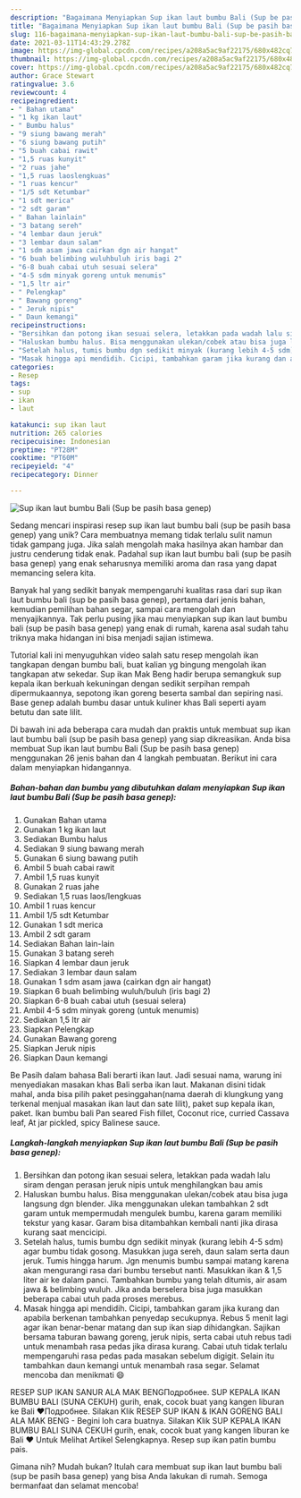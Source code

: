 ```yaml
---
description: "Bagaimana Menyiapkan Sup ikan laut bumbu Bali (Sup be pasih basa genep) Anti Gagal"
title: "Bagaimana Menyiapkan Sup ikan laut bumbu Bali (Sup be pasih basa genep) Anti Gagal"
slug: 116-bagaimana-menyiapkan-sup-ikan-laut-bumbu-bali-sup-be-pasih-basa-genep-anti-gagal
date: 2021-03-11T14:43:29.278Z
image: https://img-global.cpcdn.com/recipes/a208a5ac9af22175/680x482cq70/sup-ikan-laut-bumbu-bali-sup-be-pasih-basa-genep-foto-resep-utama.jpg
thumbnail: https://img-global.cpcdn.com/recipes/a208a5ac9af22175/680x482cq70/sup-ikan-laut-bumbu-bali-sup-be-pasih-basa-genep-foto-resep-utama.jpg
cover: https://img-global.cpcdn.com/recipes/a208a5ac9af22175/680x482cq70/sup-ikan-laut-bumbu-bali-sup-be-pasih-basa-genep-foto-resep-utama.jpg
author: Grace Stewart
ratingvalue: 3.6
reviewcount: 4
recipeingredient:
- " Bahan utama"
- "1 kg ikan laut"
- " Bumbu halus"
- "9 siung bawang merah"
- "6 siung bawang putih"
- "5 buah cabai rawit"
- "1,5 ruas kunyit"
- "2 ruas jahe"
- "1,5 ruas laoslengkuas"
- "1 ruas kencur"
- "1/5 sdt Ketumbar"
- "1 sdt merica"
- "2 sdt garam"
- " Bahan lainlain"
- "3 batang sereh"
- "4 lembar daun jeruk"
- "3 lembar daun salam"
- "1 sdm asam jawa cairkan dgn air hangat"
- "6 buah belimbing wuluhbuluh iris bagi 2"
- "6-8 buah cabai utuh sesuai selera"
- "4-5 sdm minyak goreng untuk menumis"
- "1,5 ltr air"
- " Pelengkap"
- " Bawang goreng"
- " Jeruk nipis"
- " Daun kemangi"
recipeinstructions:
- "Bersihkan dan potong ikan sesuai selera, letakkan pada wadah lalu siram dengan perasan jeruk nipis untuk menghilangkan bau amis"
- "Haluskan bumbu halus. Bisa menggunakan ulekan/cobek atau bisa juga langsung dgn blender. Jika menggunakan ulekan tambahkan 2 sdt garam untuk mempermudah mengulek bumbu, karena garam memiliki tekstur yang kasar. Garam bisa ditambahkan kembali nanti jika dirasa kurang saat mencicipi."
- "Setelah halus, tumis bumbu dgn sedikit minyak (kurang lebih 4-5 sdm) agar bumbu tidak gosong. Masukkan juga sereh, daun salam serta daun jeruk. Tumis hingga harum. Jgn menumis bumbu sampai matang karena akan mengurangi rasa dari bumbu tersebut nanti. Masukkan ikan &amp; 1,5 liter air ke dalam panci. Tambahkan bumbu yang telah ditumis, air asam jawa &amp; belimbing wuluh. Jika anda berselera bisa juga masukkan beberapa cabai utuh pada proses merebus."
- "Masak hingga api mendidih. Cicipi, tambahkan garam jika kurang dan apabila berkenan tambahkan penyedap secukupnya. Rebus 5 menit lagi agar ikan benar-benar matang dan sup ikan siap dihidangkan. Sajikan bersama taburan bawang goreng, jeruk nipis, serta cabai utuh rebus tadi untuk menambah rasa pedas jika dirasa kurang. Cabai utuh tidak terlalu mempengaruhi rasa pedas pada masakan sebelum digigit. Selain itu tambahkan daun kemangi untuk menambah rasa segar. Selamat mencoba dan menikmati 😄"
categories:
- Resep
tags:
- sup
- ikan
- laut

katakunci: sup ikan laut 
nutrition: 265 calories
recipecuisine: Indonesian
preptime: "PT28M"
cooktime: "PT60M"
recipeyield: "4"
recipecategory: Dinner

---
```



![Sup ikan laut bumbu Bali (Sup be pasih basa genep)](https://img-global.cpcdn.com/recipes/a208a5ac9af22175/680x482cq70/sup-ikan-laut-bumbu-bali-sup-be-pasih-basa-genep-foto-resep-utama.jpg)

Sedang mencari inspirasi resep sup ikan laut bumbu bali (sup be pasih basa genep) yang unik? Cara membuatnya memang tidak terlalu sulit namun tidak gampang juga. Jika salah mengolah maka hasilnya akan hambar dan justru cenderung tidak enak. Padahal sup ikan laut bumbu bali (sup be pasih basa genep) yang enak seharusnya memiliki aroma dan rasa yang dapat memancing selera kita.

Banyak hal yang sedikit banyak mempengaruhi kualitas rasa dari sup ikan laut bumbu bali (sup be pasih basa genep), pertama dari jenis bahan, kemudian pemilihan bahan segar, sampai cara mengolah dan menyajikannya. Tak perlu pusing jika mau menyiapkan sup ikan laut bumbu bali (sup be pasih basa genep) yang enak di rumah, karena asal sudah tahu triknya maka hidangan ini bisa menjadi sajian istimewa.

Tutorial kali ini menyuguhkan video salah satu resep mengolah ikan tangkapan dengan bumbu bali, buat kalian yg bingung mengolah ikan tangkapan atw sekedar. Sup ikan Mak Beng hadir berupa semangkuk sup kepala ikan berkuah kekuningan dengan sedikit serpihan rempah dipermukaannya, sepotong ikan goreng beserta sambal dan sepiring nasi. Base genep adalah bumbu dasar untuk kuliner khas Bali seperti ayam betutu dan sate lilit.


Di bawah ini ada beberapa cara mudah dan praktis untuk membuat sup ikan laut bumbu bali (sup be pasih basa genep) yang siap dikreasikan. Anda bisa membuat Sup ikan laut bumbu Bali (Sup be pasih basa genep) menggunakan 26 jenis bahan dan 4 langkah pembuatan. Berikut ini cara dalam menyiapkan hidangannya.

<!--inarticleads1-->

##### Bahan-bahan dan bumbu yang dibutuhkan dalam menyiapkan Sup ikan laut bumbu Bali (Sup be pasih basa genep):

1. Gunakan  Bahan utama
1. Gunakan 1 kg ikan laut
1. Sediakan  Bumbu halus
1. Sediakan 9 siung bawang merah
1. Gunakan 6 siung bawang putih
1. Ambil 5 buah cabai rawit
1. Ambil 1,5 ruas kunyit
1. Gunakan 2 ruas jahe
1. Sediakan 1,5 ruas laos/lengkuas
1. Ambil 1 ruas kencur
1. Ambil 1/5 sdt Ketumbar
1. Gunakan 1 sdt merica
1. Ambil 2 sdt garam
1. Sediakan  Bahan lain-lain
1. Gunakan 3 batang sereh
1. Siapkan 4 lembar daun jeruk
1. Sediakan 3 lembar daun salam
1. Gunakan 1 sdm asam jawa (cairkan dgn air hangat)
1. Siapkan 6 buah belimbing wuluh/buluh (iris bagi 2)
1. Siapkan 6-8 buah cabai utuh (sesuai selera)
1. Ambil 4-5 sdm minyak goreng (untuk menumis)
1. Sediakan 1,5 ltr air
1. Siapkan  Pelengkap
1. Gunakan  Bawang goreng
1. Siapkan  Jeruk nipis
1. Siapkan  Daun kemangi


Be Pasih dalam bahasa Bali berarti ikan laut. Jadi sesuai nama, warung ini menyediakan masakan khas Bali serba ikan laut. Makanan disini tidak mahal, anda bisa pilih paket pesinggahan(nama daerah di klungkung yang terkenal menjual masakan ikan laut dan sate lilit), paket sup kepala ikan, paket. Ikan bumbu bali Pan seared Fish fillet, Coconut rice, curried Cassava leaf, At jar pickled, spicy Balinese sauce. 

<!--inarticleads2-->

##### Langkah-langkah menyiapkan Sup ikan laut bumbu Bali (Sup be pasih basa genep):

1. Bersihkan dan potong ikan sesuai selera, letakkan pada wadah lalu siram dengan perasan jeruk nipis untuk menghilangkan bau amis
1. Haluskan bumbu halus. Bisa menggunakan ulekan/cobek atau bisa juga langsung dgn blender. Jika menggunakan ulekan tambahkan 2 sdt garam untuk mempermudah mengulek bumbu, karena garam memiliki tekstur yang kasar. Garam bisa ditambahkan kembali nanti jika dirasa kurang saat mencicipi.
1. Setelah halus, tumis bumbu dgn sedikit minyak (kurang lebih 4-5 sdm) agar bumbu tidak gosong. Masukkan juga sereh, daun salam serta daun jeruk. Tumis hingga harum. Jgn menumis bumbu sampai matang karena akan mengurangi rasa dari bumbu tersebut nanti. Masukkan ikan &amp; 1,5 liter air ke dalam panci. Tambahkan bumbu yang telah ditumis, air asam jawa &amp; belimbing wuluh. Jika anda berselera bisa juga masukkan beberapa cabai utuh pada proses merebus.
1. Masak hingga api mendidih. Cicipi, tambahkan garam jika kurang dan apabila berkenan tambahkan penyedap secukupnya. Rebus 5 menit lagi agar ikan benar-benar matang dan sup ikan siap dihidangkan. Sajikan bersama taburan bawang goreng, jeruk nipis, serta cabai utuh rebus tadi untuk menambah rasa pedas jika dirasa kurang. Cabai utuh tidak terlalu mempengaruhi rasa pedas pada masakan sebelum digigit. Selain itu tambahkan daun kemangi untuk menambah rasa segar. Selamat mencoba dan menikmati 😄


RESEP SUP IKAN SANUR ALA MAK BENGПодробнее. SUP KEPALA IKAN BUMBU BALI (SUNA CEKUH) gurih, enak, cocok buat yang kangen liburan ke Bali ❤️Подробнее. Silakan Klik RESEP SUP IKAN &amp; IKAN GORENG BALI ALA MAK BENG - Begini loh cara buatnya. Silakan Klik SUP KEPALA IKAN BUMBU BALI SUNA CEKUH gurih, enak, cocok buat yang kangen liburan ke Bali ❤️ Untuk Melihat Artikel Selengkapnya. Resep sup ikan patin bumbu pais. 

Gimana nih? Mudah bukan? Itulah cara membuat sup ikan laut bumbu bali (sup be pasih basa genep) yang bisa Anda lakukan di rumah. Semoga bermanfaat dan selamat mencoba!

